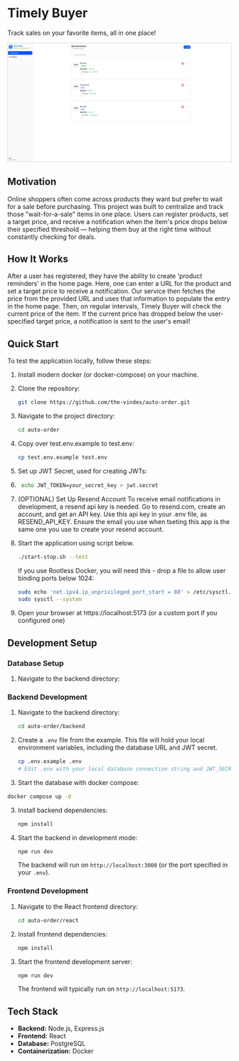 # Timely Buyer
Track sales on your favorite items, all in one place!

![Screenshot of Timely Buyer](./docs/home_page.png)

## Motivation

Online shoppers often come across products they want but prefer to wait for a sale before purchasing. This project was built to centralize and track those "wait-for-a-sale" items in one place. Users can register products, set a target price, and receive a notification when the item's price drops below their specified threshold — helping them buy at the right time without constantly checking for deals.

## How It Works

After a user has registered, they have the ability to create 'product reminders' in the home page. Here, one can enter a URL for the product and set a target price to receive a notification. Our service then fetches the price from the provided URL and uses that information to populate the entry in the home page. Then, on regular intervals, Timely Buyer will check the current price of the item. If the current price has dropped below the user-specified target price, a notification is sent to the user's email!

## Quick Start

To test the application locally, follow these steps:
1. Install modern docker (or docker-compose) on your machine.
2. Clone the repository:
    ```bash
    git clone https://github.com/the-vindex/auto-order.git
   ```
3. Navigate to the project directory:
    ```bash
    cd auto-order
    ```
4. Copy over test.env.example to test.env:
    ```bash
    cp test.env.example test.env
    ```
5. Set up JWT Secret, used for creating JWTs:
6. ```bash
    echo JWT_TOKEN=your_secret_key > jwt.secret
    ```
7. (OPTIONAL) Set Up Resend Account
   To receive email notifications in development, a resend api key is needed. Go to resend.com, create an account, and get an API key. Use this api key in your .env file, as RESEND_API_KEY. Ensure the email you use when tseting this app is the same one you use to create your resend account.

8. Start the application using script below.
    ```bash
    ./start-stop.sh --test
    ```
   
    If you use Rootless Docker, you will need this - drop a file to allow user binding ports below 1024:
    ```bash
    sudo echo 'net.ipv4.ip_unprivileged_port_start = 80' > /etc/sysctl.d/99-unprivileged-ports.conf
    sudo sysctl --system
    ```
   
9. Open your browser at https://localhost:5173 (or a custom port if you configured one)


## Development Setup
### Database Setup

1.  Navigate to the backend directory:


### Backend Development

1.  Navigate to the backend directory:
    ```bash
    cd auto-order/backend
    ```
2.  Create a `.env` file from the example. This file will hold your local environment variables, including the database URL and JWT secret.
    ```bash
    cp .env.example .env
    # Edit .env with your local database connection string and JWT_SECRET
    ```
3.  Start the database with docker compose:
   ```bash
   docker compose up -d
   ```
3.  Install backend dependencies:
    ```bash
    npm install
    ```
4.  Start the backend in development mode:
    ```bash
    npm run dev
    ```
    The backend will run on `http://localhost:3000` (or the port specified in your `.env`).

### Frontend Development

1.  Navigate to the React frontend directory:
    ```bash
    cd auto-order/react
    ```
2.  Install frontend dependencies:
    ```bash
    npm install
    ```
3.  Start the frontend development server:
    ```bash
    npm run dev
    ```
    The frontend will typically run on `http://localhost:5173`.

## Tech Stack

*   **Backend:** Node.js, Express.js
*   **Frontend:** React
*   **Database:** PostgreSQL
*   **Containerization:** Docker
